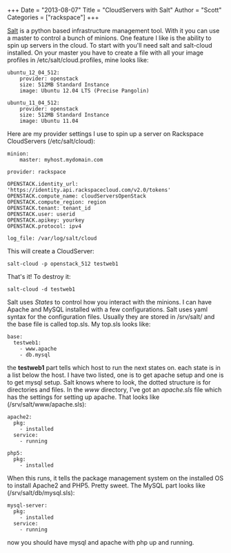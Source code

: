 +++
Date = "2013-08-07"
Title = "CloudServers with Salt"
Author = "Scott"
Categories = ["rackspace"]
+++

[Salt](http://docs.saltstack.com) is a python based infrastructure management
 tool.  With it you can use a master to control a bunch of minions.  One feature
 I like is the ability to spin up servers in the cloud.  To start with you'll need
 salt and salt-cloud installed. On your master you have to create a file with
 all your image profiles in /etc/salt/cloud.profiles, mine looks like:

    ubuntu_12_04_512:
        provider: openstack
        size: 512MB Standard Instance
        image: Ubuntu 12.04 LTS (Precise Pangolin)

    ubuntu_11_04_512:
        provider: openstack
        size: 512MB Standard Instance
        image: Ubuntu 11.04    

 Here are my provider settings I use to spin up a server on Rackspace
  CloudServers (/etc/salt/cloud):

    minion:
        master: myhost.mydomain.com

    provider: rackspace

    OPENSTACK.identity_url: 'https://identity.api.rackspacecloud.com/v2.0/tokens'
    OPENSTACK.compute_name: cloudServersOpenStack
    OPENSTACK.compute_region: region
    OPENSTACK.tenant: tenant_id
    OPENSTACK.user: userid
    OPENSTACK.apikey: yourkey
    OPENSTACK.protocol: ipv4

    log_file: /var/log/salt/cloud

This will create a CloudServer:

    salt-cloud -p openstack_512 testweb1

That's it!  To destroy it:

    salt-cloud -d testweb1

Salt uses _States_ to control how you interact with the minions.  I can have
Apache and MySQL installed with a few configurations.  Salt uses yaml syntax for
the configuration files.  Usually they are stored in /srv/salt/ and the base file
 is called top.sls.  My top.sls looks like:

    base:
      testweb1:
        - www.apache
        - db.mysql

the __testweb1__ part tells which host to run the next states on.  each state
is in a list below the host.  I have two listed, one is to get apache setup and
 one is to get mysql setup.  Salt knows where to look, the dotted structure is
 for directories and files.  In the _www_ directory, I've got an _apache.sls_ file
 which has the settings for setting up apache.  That looks like (/srv/salt/www/apache.sls):

    apache2:
      pkg:
        - installed
      service:
        - running

    php5:
      pkg:
        - installed

When this runs, it tells the package management system on the installed OS to
 install Apache2 and PHP5.  Pretty sweet.  The MySQL part looks like (/srv/salt/db/mysql.sls):

    mysql-server:
      pkg:
        - installed
      service:
        - running

now you should have mysql and apache with php up and running.  

